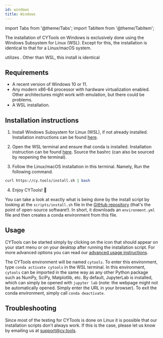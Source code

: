 ```yaml
---
id: windows
title: Windows
---
```


import Tabs from '@theme/Tabs';
import TabItem from '@theme/TabItem';

The installation of CYTools on Windows is exclusively done using the Windows Subsystem for Linux (WSL). Except for this, the installation is identical to that for a Linux/macOS system.

utilizes . Other than WSL, this install is identical

## Requirements

- A recent version of Windows 10 or 11.
- Any modern x86-64 processor with hardware virtualization enabled. Other architectures might work with emulation, but there could be problems.
- A WSL installation.

## Installation instructions

<Tabs>
<TabItem value="easy" label="Easy installation" default>

1. Install Windows Subsystem for Linux (WSL), if not already installed. Installation instructions can be found [here](https://learn.microsoft.com/en-us/windows/wsl/install).

2. Open the WSL terminal and ensure that conda is installed. Installation instruction can be found [here](https://github.com/conda-forge/miniforge?tab=readme-ov-file#windows-subsystem-for-linux-wsl). Source the bashrc (can also be sourced by reopening the terminal).

3. Follow the Linux/macOS installation in this terminal. Namely, Run the following command.
```bash
curl https://cy.tools/install.sh | bash
```

4. Enjoy CYTools! 🎉

</TabItem>
</Tabs>

You can take a look at exactly what is being done by the install script by looking at the `scripts/install.sh` file in the [GitHub repository](https://github.com/LiamMcAllisterGroup/cytools) (that's the point of open-source software!). In short, it downloads an `environment.yml` file and then creates a conda environment from this file.

## Usage

CYTools can be started simply by clicking on the icon that should appear on your start menu or on your desktop after running the installation script. For more advanced options you can read our [advanced usage instructions](./advanced).

The CYTools environment will be named `cytools`. To enter this environment, type `conda activate cytools` in the WSL terminal. In this environment, `cytools` can be imported in the same way as any other Python package such as NumPy, SciPy, Matplotlib, etc. By default, JupyterLab is installed, which can simply be opened with `jupyter lab` (note: the webpage might not be automatically opened. Simply enter the URL in your browser). To exit the conda environment, simply call `conda deactivate`.

## Troubleshooting

Since most of the testing for CYTools is done on Linux it is possible that our installation scripts don't always work. If this is the case, please let us know by emailing us at [support@cy.tools](mailto:support@cy.tools).
